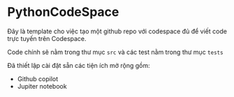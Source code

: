 # PythonCodeSpace

Đây là template cho việc tạo một github repo với codespace đủ để viết code trực tuyến trên Codespace.

Code chính sẽ nằm trong thư mục `src` và các test nằm trong thư mục `tests`

Đã thiết lập cài đặt sẵn các tiện ích mở rộng gồm:

- Github copilot
- Jupiter notebook